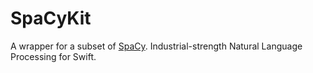 # SpaCyKit

A wrapper for a subset of [SpaCy](https://spacy.io/). Industrial-strength Natural Language Processing for Swift.
